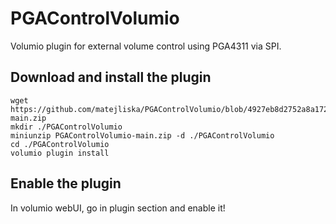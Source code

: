 # PGAControlVolumio
Volumio plugin for external volume control using PGA4311 via SPI.

## Download and install the plugin
```shell
wget https://github.com/matejliska/PGAControlVolumio/blob/4927eb8d2752a8a172b84f814c7abf2a8422b083/PGAControlVolumio-main.zip
mkdir ./PGAControlVolumio
miniunzip PGAControlVolumio-main.zip -d ./PGAControlVolumio
cd ./PGAControlVolumio
volumio plugin install
```
## Enable the plugin
In volumio webUI, go in plugin section and enable it!
